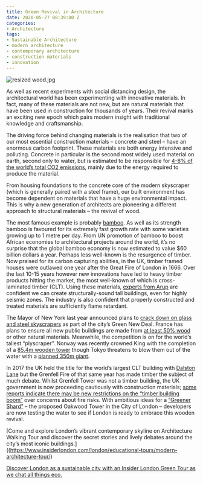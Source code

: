 ```yaml
---
title: Green Revival in Architecture
date: 2020-05-27 08:39:00 Z
categories:
- Architecture
tags:
- Sustainable Architecture
- modern architecture
- contemporary architecture
- construction materials
- innovation
---
```


![resized wood.jpg](/uploads/resized%20wood.jpg)

As well as recent experiments with social distancing design, the architectural world has been experimenting with innovative materials. In fact, many of these materials are not new, but are natural materials that have been used in construction for thousands of years. Their revival marks an exciting new epoch which pairs modern insight with traditional knowledge and craftsmanship. 

The driving force behind changing materials is the realisation that two of our most essential construction materials – concrete and steel – have an enormous carbon footprint. These materials are both energy intensive and polluting. Concrete in particular is the second most widely used material on earth, second only to water, but is estimated to be responsible for [4-8% of the world’s total CO2 emissions](https://www.theguardian.com/cities/2019/feb/25/concrete-the-most-destructive-material-on-earth), mainly due to the energy required to produce the material. 

From housing foundations to the concrete core of the modern skyscraper (which is generally paired with a steel frame), our built environment has become dependent on materials that have a huge environmental impact. This is why a new generation of architects are pioneering a different approach to structural materials – the revival of wood.

The most famous example is probably [bamboo](https://www.insiderlondon.com/blog/bamboo-sustainable-growth-for-a-sustainable-future/). As well as its strength bamboo is favoured for its extremely fast growth rate with some varieties growing up to 1 metre per day. From UN promotion of bamboo to boost African economies to architectural projects around the world, it’s no surprise that the global bamboo economy is now estimated to value $60 billion dollars a year.
Perhaps less well-known is the resurgence of timber. Now praised for its carbon capturing abilities, in the UK, timber framed houses were outlawed one year after the Great Fire of London in 1666. Over the last 10-15 years however new innovations have led to heavy timber products hitting the market, the most well-known of which is cross-laminated timber (CLT). Using these materials, [experts from Arup](https://www.archdaily.com/483650/tall-tinder-are-wooden-skyscrapers-really-fire-safe) are confident we can create structurally-sound tall buildings, even for highly seismic zones. The industry is also confident that properly constructed and treated materials are sufficiently flame retardant. 

The Mayor of New York last year announced plans to [crack down on glass and steel skyscrapers](https://www.newcivilengineer.com/latest/new-york-mayor-to-ban-glass-skyscrapers-24-04-2019/) as part of the city’s Green New Deal. France has plans to ensure all new public buildings are made from [at least 50% wood](https://www.dezeen.com/2020/02/12/france-public-buildings-sustainability-law-50-per-cent-wood/) or other natural materials. Meanwhile, the competition is on for the world’s tallest “plyscraper”. Norway was recently crowned King with the completion of a [85.4m wooden tower](https://thespaces.com/the-worlds-tallest-plyscraper-completes-in-norway) though Tokyo threatens to blow them out of the water with a [planned 350m giant](https://www.theguardian.com/cities/2018/feb/16/plyscraper-city-tokyo-tower-wood-w350). 

In 2017 the UK held the title for the world’s largest CLT building with [Dalston Lane](https://www.youtube.com/watch?v=YqGH1_tAjlU) but the Grenfell Fire of that same year has made timber the subject of much debate. Whilst Grenfell Tower was not a timber building, the UK government is now proceeding cautiously with construction materials; [some reports indicate there may be new restrictions on the “timber building boom”](https:///www.bbc.co.uk/news/business-52771270) over concerns about fire risks. With ambitious ideas for a [“Greener Shard”](https://www.thetimes.co.uk/article/wooden-skyscraper-to-become-a-greener-shard-qnm5nxcn0) – the proposed Oakwood Tower in the City of London – developers are now testing the water to see if London is ready to embrace this wooden revival.

[Come and explore London’s vibrant contemporary skyline on Architecture Walking Tour and discover the secret stories and lively debates around the city’s most iconic buildings.] ((https://www.insiderlondon.com/london/educational-tours/modern-architecture-tour/)

[Discover London as a sustainable city with an Insider London Green Tour as we chat all things eco.](https://www.insiderlondon.com/london/educational-tours/sustainable-london-architecture-tour/)
